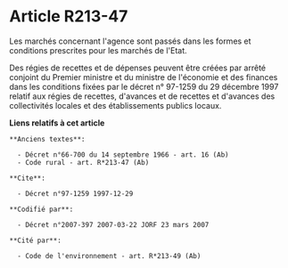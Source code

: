 # Article R213-47

Les marchés concernant l'agence sont passés dans les formes et conditions prescrites pour les marchés de l'Etat.

Des régies de recettes et de dépenses peuvent être créées par arrêté conjoint du Premier ministre et du ministre de
l'économie et des finances dans les conditions fixées par le décret n° 97-1259 du 29 décembre 1997 relatif aux régies de
recettes, d'avances et de recettes et d'avances des collectivités locales et des établissements publics locaux.

**Liens relatifs à cet article**

	**Anciens textes**:

	  - Décret n°66-700 du 14 septembre 1966 - art. 16 (Ab)
	  - Code rural - art. R*213-47 (Ab)

	**Cite**:

	  - Décret n°97-1259 1997-12-29

	**Codifié par**:

	  - Décret n°2007-397 2007-03-22 JORF 23 mars 2007

	**Cité par**:

	  - Code de l'environnement - art. R*213-49 (Ab)
